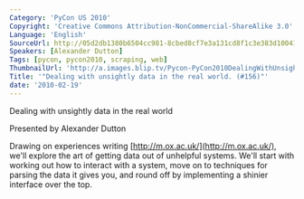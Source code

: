 ```yaml
---
Category: 'PyCon US 2010'
Copyright: 'Creative Commons Attribution-NonCommercial-ShareAlike 3.0'
Language: 'English'
SourceUrl: http://05d2db1380b6504cc981-8cbed8cf7e3a131cd8f1c3e383d10041.r93.cf2.rackcdn.com/pycon-us-2010/242_dealing-with-unsightly-data-in-the-real-world-156.m4v
Speakers: [Alexander Dutton]
Tags: [pycon, pycon2010, scraping, web]
ThumbnailUrl: 'http://a.images.blip.tv/Pycon-PyCon2010DealingWithUnsightlyDataInTheRealWorld156210-8.jpg'
Title: '"Dealing with unsightly data in the real world. (#156)"'
date: '2010-02-19'
---
```

Dealing with unsightly data in the real world

Presented by Alexander Dutton

Drawing on experiences writing [http://m.ox.ac.uk/](http://m.ox.ac.uk/), we'll
explore the art of getting data out of unhelpful systems. We'll start with
working out how to interact with a system, move on to techniques for parsing
the data it gives you, and round off by implementing a shinier interface over
the top.

